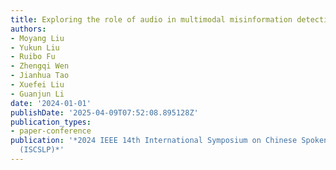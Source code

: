 ```yaml
---
title: Exploring the role of audio in multimodal misinformation detection
authors:
- Moyang Liu
- Yukun Liu
- Ruibo Fu
- Zhengqi Wen
- Jianhua Tao
- Xuefei Liu
- Guanjun Li
date: '2024-01-01'
publishDate: '2025-04-09T07:52:08.895128Z'
publication_types:
- paper-conference
publication: '*2024 IEEE 14th International Symposium on Chinese Spoken Language Processing
  (ISCSLP)*'
---
```

